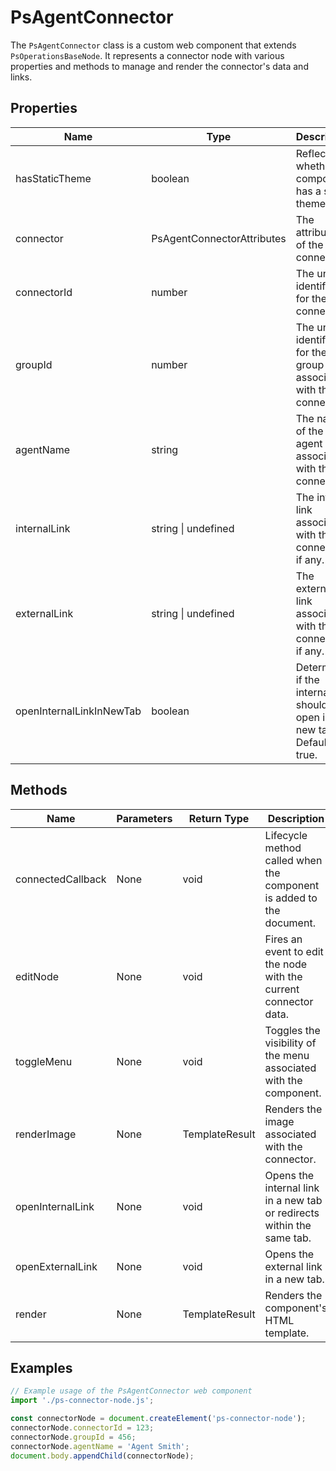 # PsAgentConnector

The `PsAgentConnector` class is a custom web component that extends `PsOperationsBaseNode`. It represents a connector node with various properties and methods to manage and render the connector's data and links.

## Properties

| Name                      | Type                          | Description                                                                 |
|---------------------------|-------------------------------|-----------------------------------------------------------------------------|
| hasStaticTheme            | boolean                       | Reflects whether the component has a static theme.                          |
| connector                 | PsAgentConnectorAttributes    | The attributes of the connector.                                            |
| connectorId               | number                        | The unique identifier for the connector.                                    |
| groupId                   | number                        | The unique identifier for the group associated with the connector.          |
| agentName                 | string                        | The name of the agent associated with the connector.                        |
| internalLink              | string \| undefined           | The internal link associated with the connector, if any.                    |
| externalLink              | string \| undefined           | The external link associated with the connector, if any.                    |
| openInternalLinkInNewTab  | boolean                       | Determines if the internal link should open in a new tab. Defaults to true. |

## Methods

| Name               | Parameters | Return Type | Description                                                                 |
|--------------------|------------|-------------|-----------------------------------------------------------------------------|
| connectedCallback  | None       | void        | Lifecycle method called when the component is added to the document.        |
| editNode           | None       | void        | Fires an event to edit the node with the current connector data.            |
| toggleMenu         | None       | void        | Toggles the visibility of the menu associated with the component.           |
| renderImage        | None       | TemplateResult | Renders the image associated with the connector.                            |
| openInternalLink   | None       | void        | Opens the internal link in a new tab or redirects within the same tab.      |
| openExternalLink   | None       | void        | Opens the external link in a new tab.                                       |
| render             | None       | TemplateResult | Renders the component's HTML template.                                      |

## Examples

```typescript
// Example usage of the PsAgentConnector web component
import './ps-connector-node.js';

const connectorNode = document.createElement('ps-connector-node');
connectorNode.connectorId = 123;
connectorNode.groupId = 456;
connectorNode.agentName = 'Agent Smith';
document.body.appendChild(connectorNode);
```